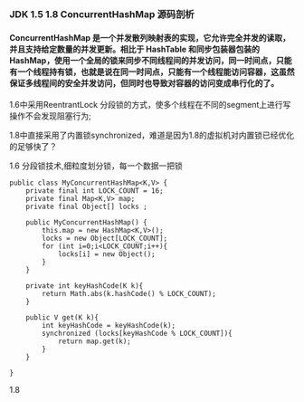 ### JDK 1.5 1.8 ConcurrentHashMap 源码剖析


#### ConcurrentHashMap 是一个并发散列映射表的实现，它允许完全并发的读取，并且支持给定数量的并发更新。相比于 HashTable 和同步包装器包装的 HashMap，使用一个全局的锁来同步不同线程间的并发访问，同一时间点，只能有一个线程持有锁，也就是说在同一时间点，只能有一个线程能访问容器，这虽然保证多线程间的安全并发访问，但同时也导致对容器的访问变成串行化的了。

1.6中采用ReentrantLock 分段锁的方式，使多个线程在不同的segment上进行写操作不会发现阻塞行为;

1.8中直接采用了内置锁synchronized，难道是因为1.8的虚拟机对内置锁已经优化的足够快了？


1.6 分段锁技术,细粒度划分锁，每一个数据一把锁
    
    public class MyConcurrentHashMap<K,V> {
        private final int LOCK_COUNT = 16;
        private final Map<K,V> map;
        private final Object[] locks ;
    
        public MyConcurrentHashMap() {
            this.map = new HashMap<K,V>();
            locks = new Object[LOCK_COUNT];
            for (int i=0;i<LOCK_COUNT;i++){
                locks[i] = new Object();
            }
        }
        
        private int keyHashCode(K k){
            return Math.abs(k.hashCode() % LOCK_COUNT);
        }
        
        public V get(K k){
            int keyHashCode = keyHashCode(k);
            synchronized (locks[keyHashCode % LOCK_COUNT]){
                return map.get(k);
            }
        }
        
    }
    
    
1.8 